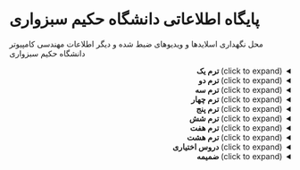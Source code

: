# پایگاه اطلاعاتی دانشگاه حکیم سبزواری
محل نگهداری اسلاید‌ها و ویدیوهای ضبط شده و دیگر اطلاعات مهندسی کامپیوتر دانشگاه حکیم سبزواری

<div dir="rtl">

<details><summary>(click to expand)<strong> ترم یک</strong></summary>
<table>
  <tr>
    <th>عنوان</th>
    <th>صفحات</th>
    <th>ریپو</th>
  </tr>
  <tr>
    <td>مبانی کامپیوتر و برنامه نویسی</td>
    <td></td>
    <td></td>
  </tr>
  <tr>
    <td>ریاضی 1</td>
    <td></td>
    <td></td>
  </tr>
  <tr>
    <td>کارگاه مبانی کامپیوتر و برنامه نویسی</td>
    <td></td>
    <td></td>
  </tr>
  <tr>
    <td>کارگاه عمومی یا کارگاه برق</td>
    <td></td>
    <td></td>
  </tr>
  <tr>
    <td>فیزیک 1</td>
    <td></td>
    <td></td>
  </tr>  
</table>
</details>

<details><summary>(click to expand)<strong> ترم دو</strong></summary>
<table>
  <tr>
    <th>عنوان</th>
    <th>صفحات</th>
    <th>ریپو</th>
  </tr>
  <tr>
    <td>برنامه سازی پیشرفته</td>
    <td></td>
    <td></td>
  </tr>
  <tr>
    <td>کارگاه برنامه نویسی پیشرفته</td>
    <td></td>
    <td></td>
  </tr>
  <tr>
    <td>ریاضیات گسسته</td>
    <td></td>
    <td></td>
  </tr>
    <tr>
    <td>ریاضی ۲</td>
    <td></td>
    <td></td>
  </tr>
  <tr>
    <td>فیزیک ۲</td>
    <td></td>
    <td></td>
  </tr>
</table>
</details>

<details><summary>(click to expand)<strong> ترم سه</strong></summary>
<table>
  <tr>
    <th>عنوان</th>
    <th>صفحات</th>
    <th>ریپو</th>
  </tr>
  <tr>
    <td>مدارمنطقی</td>
    <td></td>
    <td></td>
  </tr>
  <tr>
    <td>مدارهای الکتریکی و الکترونیکی</td>
    <td></td>
    <td></td>
  </tr>
  <tr>
    <td>آز مدارهای الکتریکی و الکترونیکی</td>
    <td></td>
    <td></td>
  </tr>
  <tr>
    <td>ساختمان داده‌ها و الگوریتم‌ها</td>
    <td></td>
    <td></td>
  </tr>
  <tr>
    <td>معادلات دیفرانسیل</td>
    <td></td>
    <td></td>
  </tr>
  <tr>
    <td>آز فیزیک 2</td>
    <td></td>
    <td></td>
  </tr>
  <tr>
    <td>زبان تخصصی</td>
    <td></td>
    <td></td>
  </tr>
</table>
</details>

<details><summary>(click to expand)<strong> ترم چهار</strong></summary>
<table>
  <tr>
    <th>عنوان</th>
    <th>صفحات</th>
    <th>ریپو</th>
  </tr>
  <tr>
    <td>آمار و احتمال مهندسی</td>
    <td></td>
    <td></td>
  </tr>
  <tr>
    <td>معماری کامپیوتر</td>
    <td></td>
    <td></td>
  </tr>
  <tr>
    <td>نظریه زبان‌ها و ماشین‌ها</td>
    <td></td>
    <td></td>
  </tr>
  <tr>
    <td>جبرخطی کاربردی</td>
    <td></td>
    <td></td>
  </tr>
  <tr>
    <td>طراحی الگوریتم</td>
    <td></td>
    <td></td>
  </tr>
  <tr>
    <td>آز مدارمنطقی</td>
    <td></td>
    <td></td>
  </tr>
</table>
</details>

<details><summary>(click to expand)<strong> ترم پنج</strong></summary>
<table>
  <tr>
    <th>عنوان</th>
    <th>صفحات</th>
    <th>ریپو</th>
  </tr>
  <tr>
    <td>سیستم‌های عامل</td>
    <td></td>
    <td></td>
  </tr>
  <tr>
    <td>آز سیستم‌های عامل</td>
    <td></td>
    <td></td>
  </tr>
  <tr>
    <td>مهندسی نرم افزار</td>
    <td></td>
    <td></td>
  </tr>
  <tr>
    <td>سیستم‌های تصمیم یار</td>
    <td></td>
    <td></td>
  </tr>
  <tr>
    <td>پایگاه داده‌ها</td>
    <td></td>
    <td></td>
  </tr>
  <tr>
    <td>آز معماری کامپیوتر</td>
    <td></td>
    <td></td>
  </tr>
  <tr>
    <td>سیگنال‌ها و سیستم‌ها</td>
    <td></td>
    <td></td>
  </tr>
</table>
</details>

<details><summary>(click to expand)<strong> ترم شش</strong></summary>
<table>
  <tr>
    <th>عنوان</th>
    <th>صفحات</th>
    <th>ریپو</th>
  </tr>
  <tr>
    <td>ریزپردازنده و اسمبلی</td>
    <td></td>
    <td></td>
  </tr>
  <tr>
    <td>روش پژوهش</td>
    <td></td>
    <td></td>
  </tr>
  <tr>
    <td>آز شبکه</td>
    <td></td>
    <td></td>
  </tr>
  <tr>
    <td>مبانی هوش محاسباتی</td>
    <td></td>
    <td></td>
  </tr>
  <tr>
    <td>برنامه نویسی سیار</td>
    <td></td>
    <td></td>
  </tr>
  <tr>
    <td>شبکه‌های کامپیوتری</td>
    <td></td>
    <td></td>
  </tr>
  <tr>
    <td>مبانی و کاربردهای هوش مصنوعی</td>
    <td></td>
    <td></td>
  </tr>
  <tr>
    <td>کارآموزی</td>
    <td></td>
    <td></td>
  </tr>
</table>
</details>

<details><summary>(click to expand)<strong> ترم هفت</strong></summary>
<table>
  <tr>
    <th>عنوان</th>
    <th>صفحات</th>
    <th>ریپو</th>
  </tr>
  <tr>
    <td>مبانی امنیت اطلاعات</td>
    <td></td>
    <td></td>
  </tr>
  <tr>
    <td>مبانی رایانش ابری</td>
    <td></td>
    <td></td>
  </tr>
  <tr>
    <td>آز ریزپردازنده و سامبلی</td>
    <td></td>
    <td></td>
  </tr>
  <tr>
    <td>محیط‌‌های چند رسانه‌ای</td>
    <td></td>
    <td></td>
  </tr>
  <tr>
    <td>انتقال داده</td>
    <td></td>
    <td></td>
  </tr>
</table>
</details>

<details><summary>(click to expand)<strong> ترم هشت</strong></summary>
<table>
  <tr>
    <th>عنوان</th>
    <th>صفحات</th>
    <th>ریپو</th>
  </tr>
  <tr>
    <td>مبانی اینترنت اشیا</td>
    <td></td>
    <td></td>
  </tr>
  <tr>
    <td>داده کاوی</td>
    <td></td>
    <td></td>
  </tr>
  <tr>
    <td>پروژه پایانی</td>
    <td></td>
    <td></td>
  </tr>
</table>
</details>

<details><summary>(click to expand)<strong> دروس اختیاری</strong></summary>
<table>
  <tr>
    <th>عنوان</th>
    <th>صفحات</th>
    <th>ریپو</th>
  </tr>
  <tr>
    <td>تعامل انسان و ماشین</td>
    <td></td>
    <td></td>
  </tr>
  <tr>
    <td>پردازش تصویر</td>
    <td></td>
    <td></td>
  </tr>
  <tr>
    <td>سیستم خبره</td>
    <td></td>
    <td></td>
  </tr>
  <tr>
    <td>مباحث ویژه 1</td>
    <td></td>
    <td></td>
  </tr>
  <tr>
    <td>مباحث ویژه 2</td>
    <td></td>
    <td></td>
  </tr>
</table>
</details>

<details><summary>(click to expand)<strong> ضمیمه</strong></summary>
<table>
  <tr>
    <th>عنوان</th>
    <th>صفحات</th>
    <th>ریپو</th>
  </tr>
  <tr>
    <td>المپیاد دانشجویی</td>
    <td></td>
    <td></td>
  </tr>
  <tr>
    <td>مسابقات icpc</td>
    <td></td>
    <td></td>
  </tr>
  <tr>
    <td>مسابقات رباتیک</td>
    <td></td>
    <td></td>
  </tr>
</table>
</details>

</div>
